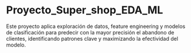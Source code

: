 # Proyecto_Super_shop_EDA_ML
Este proyecto aplica exploración de datos, feature engineering y modelos de clasificación para predecir con la mayor precisión el abandono de clientes, identificando patrones clave y maximizando la efectividad del modelo.
